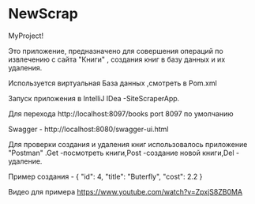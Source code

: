 # NewScrap
MyProject!

Это приложение, предназначено для совершения операций по извлечению c сайта "Книги" , создания книг в базу данных и их удаления.

Используется виртуальная База данных ,смотреть в Pom.xml

Запуск приложения в IntelliJ IDea -SiteScraperApp.

Для перехода http://localhost:8097/books
port 8097 по умолчанию 

Swagger - http://localhost:8080/swagger-ui.html

Для проверки создания и удаления книг использовалось приложение "Postman" .Get -посмотреть книги,Post -создание новой книги,Del - удаление.

Пример создания - { "id": 4, "title": "Buterfly", "cost": 2.2 }

Видео для примера https://www.youtube.com/watch?v=ZpxjS8ZB0MA
